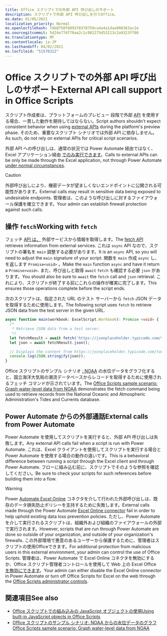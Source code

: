 ```yaml
---
title: Office スクリプトでの外部 API 呼び出しのサポート
description: スクリプトで外部 API 呼び出しを行うOffice。
ms.date: 01/05/2021
localization_priority: Normal
ms.openlocfilehash: 74b8750f609370370759ca4a4a1daa998363ac2e
ms.sourcegitcommit: 5d24e77df70aa2c1c982275d53213c2a9323ff86
ms.translationtype: MT
ms.contentlocale: ja-JP
ms.lasthandoff: 04/02/2021
ms.locfileid: "51570312"
---
```

# <a name="external-api-call-support-in-office-scripts"></a><span data-ttu-id="15e60-103">Office スクリプトでの外部 API 呼び出しのサポート</span><span class="sxs-lookup"><span data-stu-id="15e60-103">External API call support in Office Scripts</span></span>

<span data-ttu-id="15e60-104">スクリプト作成者は、プラットフォームのプレビュー 段階で外部 [API](https://developer.mozilla.org/docs/Web/API) を使用する場合、一貫した動作を期待してはならない。</span><span class="sxs-lookup"><span data-stu-id="15e60-104">Script authors shouldn't expect consistent behavior when using [external APIs](https://developer.mozilla.org/docs/Web/API) during the platform's preview phase.</span></span> <span data-ttu-id="15e60-105">そのため、重要なスクリプト シナリオでは外部 API に依存しません。</span><span class="sxs-lookup"><span data-stu-id="15e60-105">As such, do not rely on external APIs for critical script scenarios.</span></span>

<span data-ttu-id="15e60-106">外部 API への呼び出しは、通常の状況では Power Automate 経由ではなく、Excel アプリケーション経由 [でのみ実行できます](#external-calls-from-power-automate)。</span><span class="sxs-lookup"><span data-stu-id="15e60-106">Calls to external APIs can be only be made through the Excel application, not through Power Automate [under normal circumstances](#external-calls-from-power-automate).</span></span>

> [!CAUTION]
> <span data-ttu-id="15e60-107">外部呼び出しにより、機密データが望ましくないエンドポイントに公開される可能性があります。</span><span class="sxs-lookup"><span data-stu-id="15e60-107">External calls may result in sensitive data being exposed to undesirable endpoints.</span></span> <span data-ttu-id="15e60-108">管理者は、このような呼び出しに対するファイアウォール保護を確立できます。</span><span class="sxs-lookup"><span data-stu-id="15e60-108">Your admin can establish firewall protection against such calls.</span></span>

## <a name="working-with-fetch"></a><span data-ttu-id="15e60-109">操作 `fetch`</span><span class="sxs-lookup"><span data-stu-id="15e60-109">Working with `fetch`</span></span>

<span data-ttu-id="15e60-110">フェッチ [API は、](https://developer.mozilla.org/docs/Web/API/Fetch_API) 外部サービスから情報を取得します。</span><span class="sxs-lookup"><span data-stu-id="15e60-110">The [fetch API](https://developer.mozilla.org/docs/Web/API/Fetch_API) retrieves information from external services.</span></span> <span data-ttu-id="15e60-111">これは `async` API なので、スクリプトの署名を `main` 調整する必要があります。</span><span class="sxs-lookup"><span data-stu-id="15e60-111">It is an `async` API, so you will need to adjust the `main` signature of your script.</span></span> <span data-ttu-id="15e60-112">関数を `main` 作成 `async` し、 を返します `Promise<void>` 。</span><span class="sxs-lookup"><span data-stu-id="15e60-112">Make the `main` function `async` and have it return a `Promise<void>`.</span></span> <span data-ttu-id="15e60-113">また、呼び出しと取得 `await` `fetch` も確認する必要 `json` があります。</span><span class="sxs-lookup"><span data-stu-id="15e60-113">You should also be sure to `await` the `fetch` call and `json` retrieval.</span></span> <span data-ttu-id="15e60-114">これにより、スクリプトが終了する前にこれらの操作が確実に完了します。</span><span class="sxs-lookup"><span data-stu-id="15e60-114">This ensures those operations complete before the script ends.</span></span>

<span data-ttu-id="15e60-115">次のスクリプトは、指定された URL のテスト サーバーから `fetch` JSON データを取得するために使用します。</span><span class="sxs-lookup"><span data-stu-id="15e60-115">The following script uses `fetch` to retrieve JSON data from the test server in the given URL.</span></span>

```TypeScript
async function main(workbook: ExcelScript.Workbook): Promise <void> {
  /* 
   * Retrieve JSON data from a test server.
   */
  let fetchResult = await fetch('https://jsonplaceholder.typicode.com/todos/1');
  let json = await fetchResult.json();

  // Displays the content from https://jsonplaceholder.typicode.com/todos/1
  console.log(JSON.stringify(json));
}
```

<span data-ttu-id="15e60-116">Office スクリプトのサンプル シナリオ [: NOAA](../resources/scenarios/noaa-data-fetch.md) の水位データをグラフ化すると、国立海洋大気局の潮流データベースからレコードを取得するために使用されるフェッチ コマンドが示されています。</span><span class="sxs-lookup"><span data-stu-id="15e60-116">The [Office Scripts sample scenario: Graph water-level data from NOAA](../resources/scenarios/noaa-data-fetch.md) demonstrates the fetch command being used to retrieve records from the National Oceanic and Atmospheric Administration's Tides and Currents database.</span></span>

## <a name="external-calls-from-power-automate"></a><span data-ttu-id="15e60-117">Power Automate からの外部通話</span><span class="sxs-lookup"><span data-stu-id="15e60-117">External calls from Power Automate</span></span>

<span data-ttu-id="15e60-118">Power Automate を使用してスクリプトを実行すると、外部 API 呼び出しは失敗します。</span><span class="sxs-lookup"><span data-stu-id="15e60-118">Any external API calls fail when a script is run with Power Automate.</span></span> <span data-ttu-id="15e60-119">これは、Excel クライアントを使用してスクリプトを実行する場合と Power Automate を使用する場合の動作の違いです。</span><span class="sxs-lookup"><span data-stu-id="15e60-119">This is a behavioral difference between running a script through the Excel client and through Power Automate.</span></span> <span data-ttu-id="15e60-120">フローに組み込む前に、スクリプトでそのような参照を確認してください。</span><span class="sxs-lookup"><span data-stu-id="15e60-120">Be sure to check your scripts for such references before building them into a flow.</span></span>

> [!WARNING]
> <span data-ttu-id="15e60-121">Power [Automate Excel Online](/connectors/excelonlinebusiness) コネクタを介して行われた外部呼び出しは、既存のデータ損失防止ポリシーを支持するために失敗します。</span><span class="sxs-lookup"><span data-stu-id="15e60-121">External calls made through the Power Automate [Excel Online connector](/connectors/excelonlinebusiness) fail in order to help uphold existing data loss prevention policies.</span></span> <span data-ttu-id="15e60-122">ただし、Power Automate を介して実行されるスクリプトは、組織外および組織のファイアウォールの外部で実行されます。</span><span class="sxs-lookup"><span data-stu-id="15e60-122">However, scripts that are run through Power Automate are done so outside of your organization, and outside of your organization's firewalls.</span></span> <span data-ttu-id="15e60-123">この外部環境で悪意のあるユーザーから保護するために、管理者はスクリプトの使用Officeできます。</span><span class="sxs-lookup"><span data-stu-id="15e60-123">For additional protection from malicious users in this external environment, your admin can control the use of Office Scripts.</span></span> <span data-ttu-id="15e60-124">管理者は、Power Automate で Excel Online コネクタを無効にするか、Office スクリプト管理者コントロールを使用して Web 上の Excel Office [を無効にできます](/microsoft-365/admin/manage/manage-office-scripts-settings)。</span><span class="sxs-lookup"><span data-stu-id="15e60-124">Your admin can either disable the Excel Online connector in Power Automate or turn off Office Scripts for Excel on the web through the [Office Scripts administrator controls](/microsoft-365/admin/manage/manage-office-scripts-settings).</span></span>

## <a name="see-also"></a><span data-ttu-id="15e60-125">関連項目</span><span class="sxs-lookup"><span data-stu-id="15e60-125">See also</span></span>

- [<span data-ttu-id="15e60-126">Office スクリプトでの組み込みの JavaScript オブジェクトの使用</span><span class="sxs-lookup"><span data-stu-id="15e60-126">Using built-in JavaScript objects in Office Scripts</span></span>](javascript-objects.md)
- [<span data-ttu-id="15e60-127">Office スクリプトのサンプル シナリオ: NOAA からの水位データのグラフ</span><span class="sxs-lookup"><span data-stu-id="15e60-127">Office Scripts sample scenario: Graph water-level data from NOAA</span></span>](../resources/scenarios/noaa-data-fetch.md)

